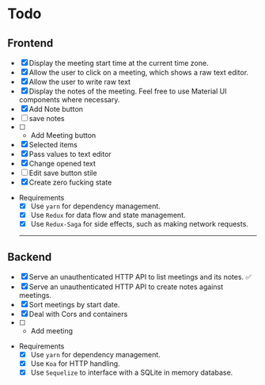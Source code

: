# Todo

## Frontend

- [X] Display the meeting start time at the current time zone.
- [X] Allow the user to click on a meeting, which shows a raw text editor.
- [x] Allow the user to write raw text
- [X] Display the notes of the meeting. Feel free to use Material UI components where necessary.
- [x] Add Note button
- [ ] save notes
- [ ] * Add Meeting button
- [X] Selected items
- [X] Pass values to text editor
- [X] Change opened text
- [ ] Edit save button stile
- [x] Create zero fucking state

- Requirements
  - [X] Use `yarn` for dependency management.
  - [X] Use `Redux` for data flow and state management.
  - [X] Use `Redux-Saga` for side effects, such as making network requests.

  ---

## Backend

- [X] Serve an unauthenticated HTTP API to list meetings and its notes. ✅
- [X] Serve an unauthenticated HTTP API to create notes against meetings.
- [X] Sort meetings by start date.
- [x] Deal with Cors and containers
- [ ] * Add meeting

- Requirements
  - [X] Use `yarn` for dependency management.
  - [X] Use `Koa` for HTTP handling.
  - [X] Use `Sequelize` to interface with a SQLite in memory database.